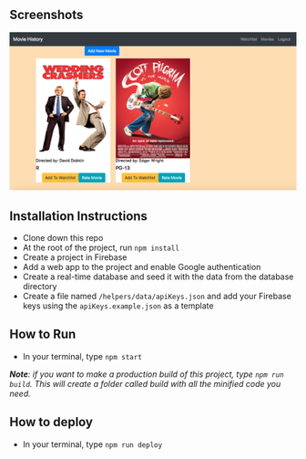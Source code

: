 
## Screenshots
![image of movie history site](https://raw.githubusercontent.com/MCaldwell-42/movie-history/master/movie-history-screen.png)

## Installation Instructions
- Clone down this repo
- At the root of the project, run `npm install`
- Create a project in Firebase
- Add a web app to the project and enable Google authentication
- Create a real-time database and seed it with the data from the database directory
- Create a file named `/helpers/data/apiKeys.json` and add your Firebase keys using the `apiKeys.example.json` as a template

## How to Run
- In your terminal, type `npm start`

***Note**: if you want to make a production build of this project, type `npm run build`.  This will create a folder called build with all the minified code you need.*

## How to deploy
- In your terminal, type `npm run deploy`